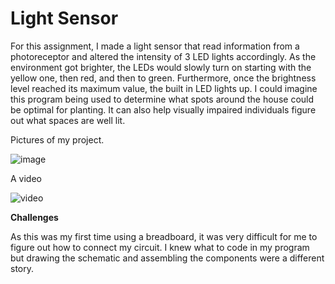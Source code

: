 
# Light Sensor 

For this assignment, I made a light sensor that read information from a photoreceptor and altered the intensity of 3 LED lights accordingly. As the environment got brighter, the LEDs would slowly turn on starting with the yellow one, then red, and then to green. Furthermore, once the brightness level reached its maximum value, the built in LED lights up. I could imagine this program being used to determine what spots around the house could be optimal for planting. It can also help visually impaired individuals figure out what spaces are well lit. 

Pictures of my project. 

![image](/July22/portal.png)

A video 

![video](/July22/portal.png)


**Challenges**

As this was my first time using a breadboard, it was very difficult for me to figure out how to connect my circuit. I knew what to code in my program but drawing the schematic and assembling the components were a different story. 
